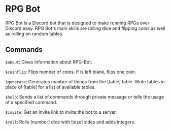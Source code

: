# RPG Bot
RPG Bot is a Discord bot that is designed to make running RPGs over Discord easy. RPG Bot's main skills are rolling dice and flipping coins as well as rolling on random tables. 
## Commands

`$about`: Gives information about RPG-Bot.

`$coinflip`: Flips <amount> number of coins. If <amount> is left blank, flips one coin.

`$generate`: Generates <amount> number of things from the [table] table. Write tables in place of [table] for a list of available tables.

`$help`: Sends a list of commands through private message or tells the usage of a specified command.

`$invite`: Get an invite link to invite the bot to a server.

`$roll`: Rolls [number] dice with [size] sides and adds integers.
